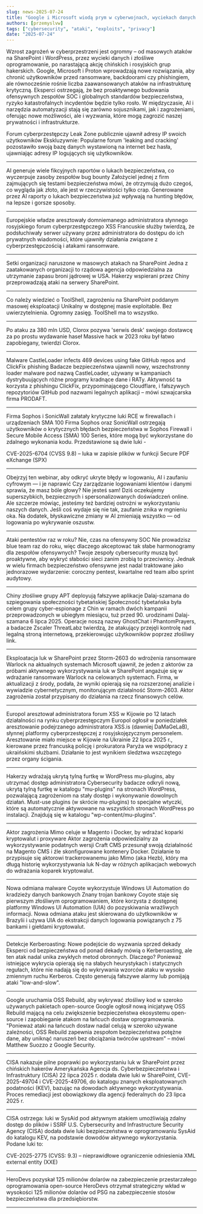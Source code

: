 ```yaml
---
slug: news-2025-07-24
title: "Google i Microsoft wiodą prym w cyberwojnach, wyciekach danych i wyzwaniu AI – czy jesteśmy gotowi na przyszłość pełną zagrożeń?"
authors: [przemyslvw]
tags: ["cybersecurity", "ataki", "exploits", "privacy"]
date: "2025-07-24"
---
```


Wzrost zagrożeń w cyberprzestrzeni jest ogromny – od masowych ataków na SharePoint i WordPress, przez wycieki danych i złośliwe oprogramowanie, po narastającą akcję chińskich i rosyjskich grup hakerskich. Google, Microsoft i Proton wprowadzają nowe rozwiązania, aby chronić użytkowników przed ransomware, backdoorami czy phishingiem, ale równocześnie rośnie liczba zaawansowanych ataków na infrastrukturę krytyczną. Eksperci ostrzegają, że bez proaktywnego budowania ofensywnych zespołów SOC i globalnych standardów bezpieczeństwa, ryzyko katastrofalnych incydentów będzie tylko rosło. W międzyczasie, AI i narzędzia automatyzacji stają się zarówno sojusznikami, jak i zagrożeniami, oferując nowe możliwości, ale i wyzwania, które mogą zagrozić naszej prywatności i infrastrukturze.

<!-- truncate -->

Forum cyberprzestępczy Leak Zone publicznie ujawnił adresy IP swoich użytkowników
Ekskluzywnie: Popularne forum 'leaking and cracking' pozostawiło swoją bazę danych wystawioną na internet bez hasła, ujawniając adresy IP logujących się użytkowników.

---
AI generuje wiele fikcyjnych raportów o lukach bezpieczeństwa, co wyczerpuje zasoby zespołów bug bounty
Założyciel jednej z firm zajmujących się testami bezpieczeństwa mówi, że otrzymują dużo czegoś, co wygląda jak złoto, ale jest w rzeczywistości tylko crap. Generowane przez AI raporty o lukach bezpieczeństwa już wpływają na hunting błędów, na lepsze i gorsze sposoby.

---
Europejskie władze aresztowały domniemanego administratora słynnego rosyjskiego forum cyberprzestępczego XSS
Francuskie służby twierdzą, że podsłuchiwały serwer używany przez administratora do dostępu do ich prywatnych wiadomości, które ujawniły działania związane z cyberprzestępczością i atakami ransomware.

---
Setki organizacji naruszone w masowych atakach na SharePoint
Jedna z zaatakowanych organizacji to rządowa agencja odpowiedzialna za utrzymanie zapasu broni jądrowej w USA. Hakerzy wspierani przez Chiny przeprowadzają ataki na serwery SharePoint.

---
Co należy wiedzieć o ToolShell, zagrożeniu na SharePoint poddanym masowej eksploatacji
Unikalny w dostępnej masie exploitable. Bez uwierzytelnienia. Ogromny zasięg. ToolShell ma to wszystko.

---
Po ataku za 380 mln USD, Clorox pozywa 'serwis desk' swojego dostawcę za po prostu wydawanie haseł
Massive hack w 2023 roku był łatwo zapobiegany, twierdzi Clorox.

---
Malware CastleLoader infects 469 devices using fake GitHub repos and ClickFix phishing
Badacze bezpieczeństwa ujawnili nowy, wszechstronny loader malware pod nazwą CastleLoader, używany w kampaniach dystrybuujących różne programy kradnące dane i RATy. Aktywność ta korzysta z phishingu ClickFix, przypominającego Cloudflare, i fałszywych repozytoriów GitHub pod nazwami legalnych aplikacji – mówi szwajcarska firma PRODAFT.

---
Firma Sophos i SonicWall załatały krytyczne luki RCE w firewallach i urządzeniach SMA 100
Firma Sophos oraz SonicWall ostrzegają użytkowników o krytycznych błędach bezpieczeństwa w Sophos Firewall i Secure Mobile Access (SMA) 100 Series, które mogą być wykorzystane do zdalnego wykonania kodu.
Przedstawione są dwie luki -

CVE-2025-6704 (CVSS 9.8) – luka w zapisie plików w funkcji Secure PDF eXchange (SPX)

---
Obejrzyj ten webinar, aby odkryć ukryte błędy w logowaniu, AI i zaufaniu cyfrowym — i je naprawić
Czy zarządzanie logowaniami klientów i danymi sprawia, że masz bóle głowy? Nie jesteś sam!
Dziś oczekujemy superszybkich, bezpiecznych i spersonalizowanych doświadczeń online. Ale szczerze mówiąc, jesteśmy też bardziej ostrożni w wykorzystaniu naszych danych. Jeśli coś wydaje się nie tak, zaufanie znika w mgnieniu oka. Na dodatek, błyskawiczne zmiany w AI zmieniają wszystko — od logowania po wykrywanie oszustw.

---
Ataki pentestów raz w roku? Nie, czas na ofensywny SOC
Nie prowadzisz blue team raz do roku, więc dlaczego akceptować tak słabe harmonogramy dla zespołów ofensywnych? Twoje zespoły cybersecurity muszą być proaktywne, aby wykryć słabości sieci zanim zrobią to przeciwnicy. Jednak w wielu firmach bezpieczeństwo ofensywne jest nadal traktowane jako jednorazowe wydarzenie: coroczny pentest, kwartalne red team albo sprint audytowy.

---
Chiny złośliwe grupy APT deployują fałszywe aplikacje Dalaj-szamana do szpiegowania społeczności tybetańskiej
Społeczność tybetańska była celem grupy cyber-espionage z Chin w ramach dwóch kampanii przeprowadzonych w ubiegłym miesiącu, tuż przed 90. urodzinami Dalaj-szamana 6 lipca 2025. 
Operacje noszą nazwy GhostChat i PhantomPrayers, a badacze Zscaler ThreatLabz twierdzą, że atakujący przejęli kontrolę nad legalną stroną internetową, przekierowując użytkowników poprzez złośliwy link.

---
Eksploatacja luk w SharePoint przez Storm-2603 do wdrożenia ransomware Warlock na aktualnych systemach
Microsoft ujawnił, że jeden z aktorów za próbami aktywnego wykorzystywania luk w SharePoint angażuje się w wdrażanie ransomware Warlock na celowanych systemach.
Firma, w aktualizacji z środy, podała, że wyniki opierają się na rozszerzonej analizie i wywiadzie cybernetycznym, monitorującym działalność Storm-2603.
Aktor zagrożenia został przypisany do działania na rzecz finansowych celów.

---
Europol aresztował administratora forum XSS w Kijowie po 12 latach działalności na rynku cyberprzestępczym
Europol ogłosił w poniedziałek aresztowanie podejrzanego administratora XSS.is (dawniej DaMaGeLaB), słynnej platformy cyberprzestępczej z rosyjskojęzycznym personelem. 
Aresztowanie miało miejsce w Kijowie na Ukrainie 22 lipca 2025 r., kierowane przez francuską policję i prokuratora Paryża we współpracy z ukraińskimi służbami. 
Działanie to jest wynikiem śledztwa wszczętego przez organy ścigania.

---
Hakerzy wdrażają ukrytą tylną furtkę w WordPress mu-plugins, aby utrzymać dostęp administratora
Cybersecurity badacze odkryli nową, ukrytą tylną furtkę w katalogu "mu-plugins" na stronach WordPress, pozwalającą zagrożeniom na stały dostęp i wykonywanie dowolnych działań. 
Must-use plugins (w skrócie mu-plugins) to specjalne wtyczki, które są automatycznie aktywowane na wszystkich stronach WordPress po instalacji. Znajdują się w katalogu "wp-content/mu-plugins".

---
Aktor zagrożenia Mimo celuje w Magento i Docker, by wdrażać koparki kryptowalut i proxyware
Aktor zagrożenia odpowiedzialny za wykorzystywanie podatnych wersji Craft CMS przesunął swoją działalność na Magento CMS i źle skonfigurowane kontenery Docker. 
Działanie to przypisuje się aktorowi trackerowanemu jako Mimo (aka Hezb), który ma długą historię wykorzystywania luk N-day w różnych aplikacjach webowych do wdrażania koparek kryptowalut.

---
Nowa odmiana malware Coyote wykorzystuje Windows UI Automation do kradzieży danych bankowych
Znany trojan bankowy Coyote staje się pierwszym złośliwym oprogramowaniem, które korzysta z dostępnej platformy Windows UI Automation (UIA) do pozyskiwania wrażliwych informacji. 
Nowa odmiana ataku jest skierowana do użytkowników w Brazylii i używa UIA do ekstrakcji danych logowania powiązanych z 75 bankami i giełdami kryptowalut. 

---
Detekcje Kerberoasting: Nowe podejście do wyzwania sprzed dekady
Eksperci od bezpieczeństwa od ponad dekady mówią o Kerberoasting, ale ten atak nadal unika zwykłych metod obronnych. Dlaczego? 
Ponieważ istniejące wykrycia opierają się na słabych heurystykach i statycznych regułach, które nie nadają się do wykrywania wzorców ataku w wysoko zmiennym ruchu Kerberos. 
Często generują fałszywe alarmy lub pomijają ataki "low-and-slow".

---
Google uruchamia OSS Rebuild, aby wykrywać złośliwy kod w szeroko używanych pakietach open-source
Google ogłosił nową inicjatywę OSS Rebuild mającą na celu zwiększenie bezpieczeństwa ekosystemu open-source i zapobieganie atakom na łańcuch dostaw oprogramowania.
"Ponieważ ataki na łańcuch dostaw nadal celują w szeroko używane zależności, OSS Rebuild zapewnia zespołom bezpieczeństwa potężne dane, aby uniknąć naruszeń bez obciążania twórców upstream" – mówi Matthew Suozzo z Google Security.

---
CISA nakazuje pilne poprawki po wykorzystaniu luk w SharePoint przez chińskich hakerów
Amerykańska Agencja ds. Cyberbezpieczeństwa i Infrastruktury (CISA) 22 lipca 2025 r. dodała dwie luki w SharePoint, CVE-2025-49704 i CVE-2025-49706, do katalogu znanych eksploatowanych podatności (KEV), bazując na dowodach aktywnego wykorzystywania.
Proces remediacji jest obowiązkowy dla agencji federalnych do 23 lipca 2025 r.

---
CISA ostrzega: luki w SysAid pod aktywnym atakiem umożliwiają zdalny dostęp do plików i SSRF
U.S. Cybersecurity and Infrastructure Security Agency (CISA) dodała dwie luki bezpieczeństwa w oprogramowaniu SysAid do katalogu KEV, na podstawie dowodów aktywnego wykorzystania. 
Podane luki to:

CVE-2025-2775 (CVSS: 9.3) – nieprawidłowe ograniczenie odniesienia XML external entity (XXE)

---
HeroDevs pozyskał 125 milionów dolarów na zabezpieczenie przestarzałego oprogramowania open-source
HeroDevs otrzymał strategiczny wkład w wysokości 125 milionów dolarów od PSG na zabezpieczenie stosów bezpieczeństwa dla przedsiębiorstw.

---
